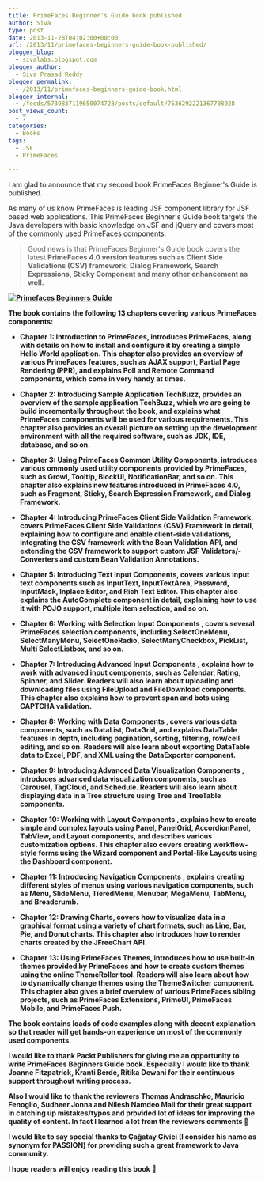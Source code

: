 ```yaml
---
title: PrimeFaces Beginner’s Guide book published
author: Siva
type: post
date: 2013-11-28T04:02:00+00:00
url: /2013/11/primefaces-beginners-guide-book-published/
blogger_blog:
  - sivalabs.blogspot.com
blogger_author:
  - Siva Prasad Reddy
blogger_permalink:
  - /2013/11/primefaces-beginners-guide-book.html
blogger_internal:
  - /feeds/5739837119650074728/posts/default/7536292221367708928
post_views_count:
  - 7
categories:
  - Books
tags:
  - JSF
  - PrimeFaces

---
```

I am glad to announce that my second book PrimeFaces Beginner's Guide is published.

As many of us know PrimeFaces is leading JSF component library for JSF based web applications. This PrimeFaces Beginner's Guide book targets the Java developers with basic knowledge on JSF and jQuery and covers most of the commonly used PrimeFaces components.

> Good news is that PrimeFaces Beginner's Guide book covers the latest <b>PrimeFaces 4.0 version features such as <b>Client Side Validations (CSV) framework: Dialog Framework, <b>Search Expressions, <b>Sticky Component and many other enhancement as well.

[![Primefaces Beginners Guide](/images/0698OS.webp)](https://www.packtpub.com/web-development/primefaces-beginners-guide)

The book contains the following 13 chapters covering various PrimeFaces components:

* **Chapter 1: Introduction to PrimeFaces**, introduces PrimeFaces, along with details on how to install and configure it by creating a simple Hello World application. This chapter also provides an overview of various PrimeFaces features, such as AJAX support, Partial Page Rendering (PPR), and explains Poll and Remote Command components, which come in very handy at times.&nbsp;
  
* **Chapter 2: Introducing Sample Application TechBuzz**, provides an overview of the sample application TechBuzz, which we are going to build incrementally throughout the book, and explains what PrimeFaces components will be used for various requirements. This chapter also provides an overall picture on setting up the development environment with all the required software, such as JDK, IDE, database, and so on.&nbsp;

* **Chapter 3: Using PrimeFaces Common Utility Components**, introduces various ommonly used utility components provided by PrimeFaces, such as Growl, Tooltip, BlockUI, NotificationBar, and so on. This chapter also explains new features introduced in PrimeFaces 4.0, such as Fragment, Sticky, Search Expression Framework, and Dialog Framework.&nbsp;

* **Chapter 4: Introducing PrimeFaces Client Side Validation Framework**, covers PrimeFaces Client Side Validations (CSV) Framework in detail, explaining how to configure and enable client-side validations, integrating the CSV framework with the Bean Validation API, and extending the CSV framework to support custom JSF Validators/-Converters and custom Bean Validation Annotations.&nbsp;

* **Chapter 5: Introducing Text Input Components**, covers various input text components such as InputText, InputTextArea, Password, InputMask, Inplace Editor, and Rich Text Editor. This chapter also explains the AutoComplete component in detail, explaining how to use it with POJO support, multiple item selection, and so on.

* **Chapter 6: Working with Selection Input Components** , covers several PrimeFaces selection components, including SelectOneMenu, SelectManyMenu, SelectOneRadio, SelectManyCheckbox, PickList, Multi SelectListbox, and so on.&nbsp;

* **Chapter 7: Introducing Advanced Input Components** , explains how to work with advanced input components, such as Calendar, Rating, Spinner, and Slider. Readers will also learn about uploading and downloading files using FileUpload and FileDownload components. This chapter also explains how to prevent span and bots using CAPTCHA validation.&nbsp;

* **Chapter 8: Working with Data Components** , covers various data components, such as DataList, DataGrid, and explains DataTable features in depth, including pagination, sorting, filtering, row/cell editing, and so on. Readers will also learn about exporting DataTable data to Excel, PDF, and XML using the DataExporter component.&nbsp;

* **Chapter 9: Introducing Advanced Data Visualization Components** , introduces advanced data visualization components, such as Carousel, TagCloud, and Schedule. Readers will also learn about displaying data in a Tree structure using Tree and TreeTable components.&nbsp;

* **Chapter 10: Working with Layout Components** , explains how to create simple and complex layouts using Panel, PanelGrid, AccordionPanel, TabView, and Layout components, and describes various customization options. This chapter also covers creating workflow-style forms using the Wizard component and Portal-like Layouts using the Dashboard component.&nbsp;

* **Chapter 11: Introducing Navigation Components** , explains creating different styles of menus using various navigation components, such as Menu, SlideMenu, TieredMenu, Menubar, MegaMenu, TabMenu, and Breadcrumb.&nbsp;

* **Chapter 12: Drawing Charts**, covers how to visualize data in a graphical format using a variety of chart formats, such as Line, Bar, Pie, and Donut charts. This chapter also introduces how to render charts created by the JFreeChart API.&nbsp;

* **Chapter 13: Using PrimeFaces Themes**, introduces how to use built-in themes provided by PrimeFaces and how to create custom themes using the online ThemeRoller tool. Readers will also learn about how to dynamically change themes using the ThemeSwitcher component. This chapter also gives a brief overview of various PrimeFaces sibling projects, such as PrimeFaces Extensions, PrimeUI, PrimeFaces Mobile, and PrimeFaces Push.&nbsp;

The book contains loads of code examples along with decent explanation so that reader will get hands-on experience on most of the commonly used components.

I would like to thank Packt Publishers for giving me an opportunity to write PrimeFaces Beginners Guide book. Especially I would like to thank Joanne Fitzpatrick, Kranti Berde, Ritika Dewani for their continuous support throughout writing process.
  
Also I would like to thank the reviewers Thomas Andraschko, Mauricio Fenoglio, Sudheer Jonna and Nilesh Namdeo Mali for their great support in catching up mistakes/typos and provided lot of ideas for improving the quality of content. In fact I learned a lot from the reviewers comments 🙂

I would like to say special thanks to Çağatay Çivici (I consider his name as synonym for PASSION) for providing such a great framework to Java community.

I hope readers will enjoy reading this book 🙂
